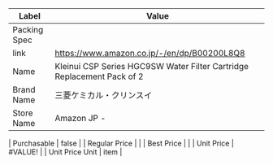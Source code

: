 | Label           | Value                                                                  |
| --------------- | ---------------------------------------------------------------------- |
| Packing Spec    |                                                                        |
| link            | https://www.amazon.co.jp/-/en/dp/B00200L8Q8                            |
| Name            | Kleinui CSP Series HGC9SW Water Filter Cartridge Replacement Pack of 2 |
| Brand Name      | 三菱ケミカル・クリンスイ                                                           |
| Store Name      | Amazon JP -                                                            |
                                                                                            
| Purchasable     | false                                                                  |
| Regular Price   |                                                                        |
| Best Price      |                                                                        |
| Unit Price      | #VALUE!                                                                |
| Unit Price Unit | item                                                                   |
